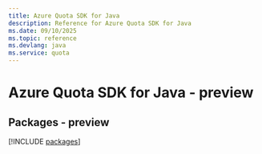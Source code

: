 ```yaml
---
title: Azure Quota SDK for Java
description: Reference for Azure Quota SDK for Java
ms.date: 09/10/2025
ms.topic: reference
ms.devlang: java
ms.service: quota
---
```

# Azure Quota SDK for Java - preview
## Packages - preview
[!INCLUDE [packages](quota-index.md)]